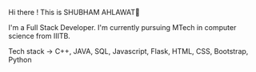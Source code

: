 Hi there ! This is SHUBHAM AHLAWAT👋
   

I'm a Full Stack Developer. I'm currently pursuing MTech in computer science from IIITB.

Tech stack -> C++, JAVA, SQL, Javascript, Flask, HTML, CSS, Bootstrap, Python

<!---
ShubhamAhlawat/ShubhamAhlawat is a ✨ special ✨ repository because its `README.md` (this file) appears on your GitHub profile.
You can click the Preview link to take a look at your changes.
--->
